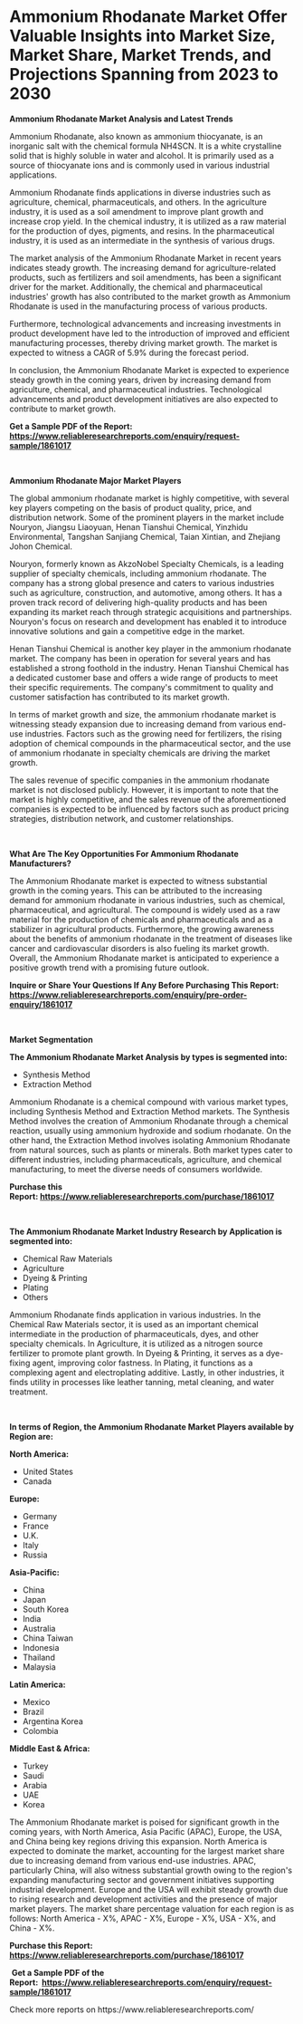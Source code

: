 <p><h1>Ammonium Rhodanate Market Offer Valuable Insights into Market Size, Market Share, Market Trends, and Projections Spanning from 2023 to 2030</h1></p><p><strong>Ammonium Rhodanate Market Analysis and Latest Trends</strong></p>
<p><p>Ammonium Rhodanate, also known as ammonium thiocyanate, is an inorganic salt with the chemical formula NH4SCN. It is a white crystalline solid that is highly soluble in water and alcohol. It is primarily used as a source of thiocyanate ions and is commonly used in various industrial applications.</p><p>Ammonium Rhodanate finds applications in diverse industries such as agriculture, chemical, pharmaceuticals, and others. In the agriculture industry, it is used as a soil amendment to improve plant growth and increase crop yield. In the chemical industry, it is utilized as a raw material for the production of dyes, pigments, and resins. In the pharmaceutical industry, it is used as an intermediate in the synthesis of various drugs.</p><p>The market analysis of the Ammonium Rhodanate Market in recent years indicates steady growth. The increasing demand for agriculture-related products, such as fertilizers and soil amendments, has been a significant driver for the market. Additionally, the chemical and pharmaceutical industries' growth has also contributed to the market growth as Ammonium Rhodanate is used in the manufacturing process of various products.</p><p>Furthermore, technological advancements and increasing investments in product development have led to the introduction of improved and efficient manufacturing processes, thereby driving market growth. The market is expected to witness a CAGR of 5.9% during the forecast period.</p><p>In conclusion, the Ammonium Rhodanate Market is expected to experience steady growth in the coming years, driven by increasing demand from agriculture, chemical, and pharmaceutical industries. Technological advancements and product development initiatives are also expected to contribute to market growth.</p></p>
<p><strong>Get a Sample PDF of the Report:&nbsp; <a href="https://www.reliableresearchreports.com/enquiry/request-sample/1861017">https://www.reliableresearchreports.com/enquiry/request-sample/1861017</a></strong></p>
<p>&nbsp;</p>
<p><strong>Ammonium Rhodanate Major Market Players</strong></p>
<p><p>The global ammonium rhodanate market is highly competitive, with several key players competing on the basis of product quality, price, and distribution network. Some of the prominent players in the market include Nouryon, Jiangsu Liaoyuan, Henan Tianshui Chemical, Yinzhidu Environmental, Tangshan Sanjiang Chemical, Taian Xintian, and Zhejiang Johon Chemical.</p><p>Nouryon, formerly known as AkzoNobel Specialty Chemicals, is a leading supplier of specialty chemicals, including ammonium rhodanate. The company has a strong global presence and caters to various industries such as agriculture, construction, and automotive, among others. It has a proven track record of delivering high-quality products and has been expanding its market reach through strategic acquisitions and partnerships. Nouryon's focus on research and development has enabled it to introduce innovative solutions and gain a competitive edge in the market.</p><p>Henan Tianshui Chemical is another key player in the ammonium rhodanate market. The company has been in operation for several years and has established a strong foothold in the industry. Henan Tianshui Chemical has a dedicated customer base and offers a wide range of products to meet their specific requirements. The company's commitment to quality and customer satisfaction has contributed to its market growth.</p><p>In terms of market growth and size, the ammonium rhodanate market is witnessing steady expansion due to increasing demand from various end-use industries. Factors such as the growing need for fertilizers, the rising adoption of chemical compounds in the pharmaceutical sector, and the use of ammonium rhodanate in specialty chemicals are driving the market growth.</p><p>The sales revenue of specific companies in the ammonium rhodanate market is not disclosed publicly. However, it is important to note that the market is highly competitive, and the sales revenue of the aforementioned companies is expected to be influenced by factors such as product pricing strategies, distribution network, and customer relationships.</p></p>
<p>&nbsp;</p>
<p><strong>What Are The Key Opportunities For Ammonium Rhodanate Manufacturers?</strong></p>
<p><p>The Ammonium Rhodanate market is expected to witness substantial growth in the coming years. This can be attributed to the increasing demand for ammonium rhodanate in various industries, such as chemical, pharmaceutical, and agricultural. The compound is widely used as a raw material for the production of chemicals and pharmaceuticals and as a stabilizer in agricultural products. Furthermore, the growing awareness about the benefits of ammonium rhodanate in the treatment of diseases like cancer and cardiovascular disorders is also fueling its market growth. Overall, the Ammonium Rhodanate market is anticipated to experience a positive growth trend with a promising future outlook.</p></p>
<p><strong>Inquire or Share Your Questions If Any Before Purchasing This Report: <a href="https://www.reliableresearchreports.com/enquiry/pre-order-enquiry/1861017">https://www.reliableresearchreports.com/enquiry/pre-order-enquiry/1861017</a></strong></p>
<p>&nbsp;</p>
<p><strong>Market Segmentation</strong></p>
<p><strong>The Ammonium Rhodanate Market Analysis by types is segmented into:</strong></p>
<p><ul><li>Synthesis Method</li><li>Extraction Method</li></ul></p>
<p><p>Ammonium Rhodanate is a chemical compound with various market types, including Synthesis Method and Extraction Method markets. The Synthesis Method involves the creation of Ammonium Rhodanate through a chemical reaction, usually using ammonium hydroxide and sodium rhodanate. On the other hand, the Extraction Method involves isolating Ammonium Rhodanate from natural sources, such as plants or minerals. Both market types cater to different industries, including pharmaceuticals, agriculture, and chemical manufacturing, to meet the diverse needs of consumers worldwide.</p></p>
<p><strong>Purchase this Report:&nbsp;<a href="https://www.reliableresearchreports.com/purchase/1861017">https://www.reliableresearchreports.com/purchase/1861017</a></strong></p>
<p>&nbsp;</p>
<p><strong>The Ammonium Rhodanate Market Industry Research by Application is segmented into:</strong></p>
<p><ul><li>Chemical Raw Materials</li><li>Agriculture</li><li>Dyeing & Printing</li><li>Plating</li><li>Others</li></ul></p>
<p><p>Ammonium Rhodanate finds application in various industries. In the Chemical Raw Materials sector, it is used as an important chemical intermediate in the production of pharmaceuticals, dyes, and other specialty chemicals. In Agriculture, it is utilized as a nitrogen source fertilizer to promote plant growth. In Dyeing & Printing, it serves as a dye-fixing agent, improving color fastness. In Plating, it functions as a complexing agent and electroplating additive. Lastly, in other industries, it finds utility in processes like leather tanning, metal cleaning, and water treatment.</p></p>
<p>&nbsp;</p>
<p><strong>In terms of Region, the Ammonium Rhodanate Market Players available by Region are:</strong></p>
<p>
    <p> <strong> North America: </strong>
        <ul>
            <li>United States</li>
            <li>Canada</li>
        </ul>
        </p> 
    <p> <strong> Europe: </strong>
        <ul>
            <li>Germany</li>
            <li>France</li>
            <li>U.K.</li>
            <li>Italy</li>
            <li>Russia</li>
        </ul>
        </p> 
    <p> <strong> Asia-Pacific: </strong>
        <ul>
            <li>China</li>
            <li>Japan</li>
            <li>South Korea</li>
            <li>India</li>
            <li>Australia</li>
            <li>China Taiwan</li>
            <li>Indonesia</li>
            <li>Thailand</li>
            <li>Malaysia</li>
        </ul>
        </p> 
    <p> <strong> Latin America: </strong>
        <ul>
            <li>Mexico</li>
            <li>Brazil</li>
            <li>Argentina Korea</li>
            <li>Colombia</li>
        </ul>
        </p> 
    <p> <strong> Middle East & Africa: </strong>
        <ul>
            <li>Turkey</li>
            <li>Saudi</li>
            <li>Arabia</li>
            <li>UAE</li>
            <li>Korea</li>
        </ul>
    </p>
    </p>
<p><p>The Ammonium Rhodanate market is poised for significant growth in the coming years, with North America, Asia Pacific (APAC), Europe, the USA, and China being key regions driving this expansion. North America is expected to dominate the market, accounting for the largest market share due to increasing demand from various end-use industries. APAC, particularly China, will also witness substantial growth owing to the region's expanding manufacturing sector and government initiatives supporting industrial development. Europe and the USA will exhibit steady growth due to rising research and development activities and the presence of major market players. The market share percentage valuation for each region is as follows: North America - X%, APAC - X%, Europe - X%, USA - X%, and China - X%.</p></p>
<p><strong>Purchase this Report: <a href="https://www.reliableresearchreports.com/purchase/1861017">https://www.reliableresearchreports.com/purchase/1861017</a></strong></p>
<p>&nbsp;<strong>Get a Sample PDF of the Report:&nbsp;&nbsp;<a href="https://www.reliableresearchreports.com/enquiry/request-sample/1861017">https://www.reliableresearchreports.com/enquiry/request-sample/1861017</a></strong></p>
<p><strong></strong></p>
<p>Check more reports on https://www.reliableresearchreports.com/</p>